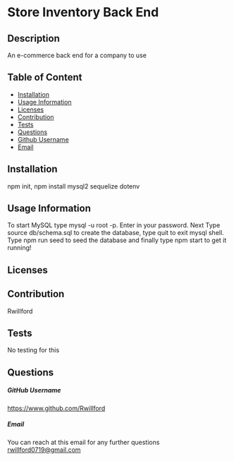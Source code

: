 # Store Inventory Back End

  

  ## Description
  An e-commerce back end for a company to use

  ## Table of Content
  * [Installation](#Installation)
  * [Usage Information](#UsageInformation)
  * [Licenses](#Licenses)
  * [Contribution](#Contribution)
  * [Tests](#Tests)
  * [Questions](#Questions)
  * [Github Username](#Github)
  * [Email](#Email)
   
  ## Installation
  npm init, npm install mysql2 sequelize dotenv

  ## Usage Information
  To start MySQL type mysql -u root -p. Enter in your password. Next Type source db/schema.sql to create the database, type quit to exit mysql shell. Type npm run seed to seed the database and finally type npm start to get it running!

  ## Licenses
  
      
      
  
  ## Contribution
  Rwillford

  ## Tests
  No testing for this

  ## Questions
  

  ##### GitHub Username
  https://www.github.com/Rwillford

  ##### Email
  You can reach at this email for any further questions
  rwillford0719@gmail.com
